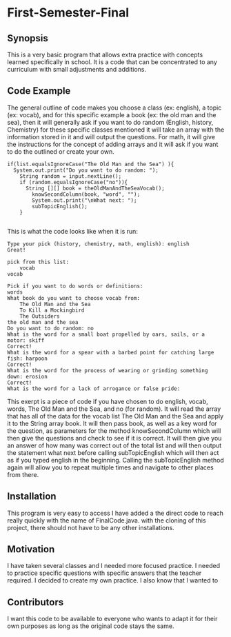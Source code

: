 # First-Semester-Final

## Synopsis
This is a very basic program that allows extra practice with concepts learned specifically in school. It is a code that can be concentrated to any curriculum with small adjustments and additions. 

## Code Example
The general outline of code makes you choose a class (ex: english), a topic (ex: vocab), and for this specific example a book (ex: the old man and the sea), then it will generally ask if you want to do random (English, history, Chemistry) for these specific classes mentioned it will take an array with the information stored in it and will output the questions. For math, it will give the instructions for the concept of adding arrays and it will ask if you want to do the outlined or create your own. 

``` 
if(list.equalsIgnoreCase("The Old Man and the Sea") ){
  System.out.print("Do you want to do random: ");
	String random = input.nextLine();
	if (random.equalsIgnoreCase("no")){
	  String [][] book = theOldManAndTheSeaVocab();
		knowSecondColumn(book, "word", "");
		System.out.print("\nWhat next: ");
		subTopicEnglish();
	}  
  
```
This is what the code looks like when it is run:
``` 
Type your pick (history, chemistry, math, english): english
Great!

pick from this list: 
	vocab
vocab

Pick if you want to do words or definitions: 
words
What book do you want to choose vocab from: 
	The Old Man and the Sea
	To Kill a Mockingbird
	The Outsiders
the old man and the sea
Do you want to do random: no
What is the word for a small boat propelled by oars, sails, or a motor: skiff
Correct!
What is the word for a spear with a barbed point for catching large fish: harpoon
Correct!
What is the word for the process of wearing or grinding something down: erosion
Correct!
What is the word for a lack of arrogance or false pride: 
```
This exerpt is a piece of code if you have chosen to do english, vocab, words, The Old Man and the Sea, and no (for random). It will read the array that has all of the data for the vocab list The Old Man and the Sea and apply it to the String array book. It will then pass book, as well as a key word for the question, as parameters for the method knowSecondColumn which will then give the questions and check to see if it is correct. It will then give you an answer of how many was correct out of the total list and will then output the statement what next before calling subTopicEnglish which will then act as if you typed english in the beginning. Calling the subTopicEnglish method again will allow you to repeat multiple times and navigate to other places from there. 

## Installation
This program is very easy to access I have added a the direct code to reach really quickly with the name of FinalCode.java. with the cloning of this project, there should not have to be any other installations.  

## Motivation
I have taken several classes and I needed more focused practice. I needed to practice specific questions with specific answers that the teacher required. I decided to create my own practice. I also know that I wanted to

## Contributors
I want this code to be available to everyone who wants to adapt it for their own purposes as long as the original code stays the same. 

